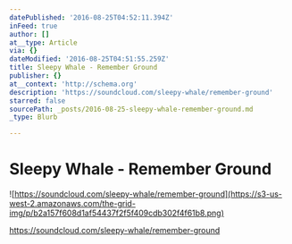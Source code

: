 ```yaml
---
datePublished: '2016-08-25T04:52:11.394Z'
inFeed: true
author: []
at__type: Article
via: {}
dateModified: '2016-08-25T04:51:55.259Z'
title: Sleepy Whale - Remember Ground
publisher: {}
at__context: 'http://schema.org'
description: 'https://soundcloud.com/sleepy-whale/remember-ground'
starred: false
sourcePath: _posts/2016-08-25-sleepy-whale-remember-ground.md
_type: Blurb

---
```

# Sleepy Whale - Remember Ground
![https://soundcloud.com/sleepy-whale/remember-ground](https://s3-us-west-2.amazonaws.com/the-grid-img/p/b2a157f608d1af54437f2f5f409cdb302f4f61b8.png)

https://soundcloud.com/sleepy-whale/remember-ground